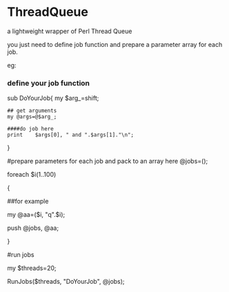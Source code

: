 # ThreadQueue
a lightweight wrapper of Perl Thread Queue

you just need to define job function and prepare a parameter array for each job.


eg:


### define your job function

sub DoYourJob{
	my $arg_=shift;
	
	## get arguments 
	my @args=@$arg_; 
	
	####do job here
	print    $args[0], " and ".$args[1]."\n";
	 
}

#prepare parameters for each job and pack to an array here
@jobs=(); 

foreach $i(1..100)

{

  ##for example
  
  my @aa=($i, "q".$i);
  
  push @jobs, \@aa; 
  
}


#run jobs

my $threads=20;

RunJobs($threads, "DoYourJob", \@jobs);

